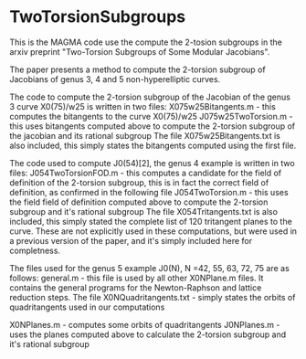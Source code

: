 # TwoTorsionSubgroups

This is the MAGMA code use the compute the 2-tosion subgroups in the arxiv preprint "Two-Torsion Subgroups of Some Modular Jacobians".

The paper presents a method to compute the 2-torsion subgroup of Jacobians of genus 3, 4 and 5 non-hyperelliptic curves. 


The code to compute the 2-torsion subgroup of the Jacobian of the genus 3 curve X0(75)/w25 is written in two files:
X075w25Bitangents.m - this computes the bitangents to the curve X0(75)/w25 
J075w25TwoTorsion.m - this uses bitangents computed above to compute the 2-torsion subgroup of the jacobian and its rational subgroup 
The file X075w25Bitangents.txt is also included, this simply states the bitangents computed using the first file.

The code used to compute J0(54)[2], the genus 4 example is written in two files:
J054TwoTorsionFOD.m - this computes a candidate for the field of definition of the 2-torsion subgroup, this is in fact the correct field of definition, as confirmed in the following file
J054TwoTorsion.m - this uses the field field of definition computed above to compute the 2-torsion subgroup and it's rational subgroup 
The file X054Tritangents.txt is also included, this simply stated the complete list of 120 tritangent planes to the curve. These are not explicitly used in these computations, but were used in a previous version of the paper, and it's simply included here for completness.

The files used for the genus 5 example J0(N), N =42, 55, 63, 72, 75 are as follows:
general.m - this file is used by all other X0NPlane.m files. It contains the general programs for the Newton-Raphson and lattice reduction steps. 
The file X0NQuadritangents.txt - simply states the orbits of quadritangents used in our computations 

X0NPlanes.m - computes some orbits of quadritangents 
J0NPlanes.m - uses the planes computed above to calculate the 2-torsion subgroup and it's rational subgroup

